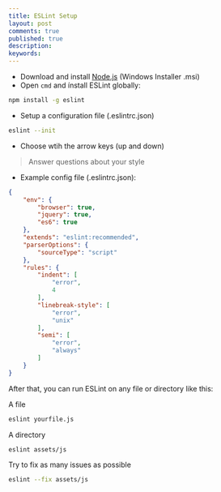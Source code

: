```yaml
---
title: ESLint Setup
layout: post
comments: true
published: true
description: 
keywords: 
---
```


* Download and install [Node.js](https://nodejs.org/en/download/) (Windows Installer .msi)
* Open `cmd` and ínstall ESLint globally: 

```sh
npm install -g eslint
```

* Setup a configuration file (.eslintrc.json)

```sh
eslint --init
```

* Choose wtih the arrow keys (up and down)
> Answer questions about your style

* Example config file (.eslintrc.json):

```json
{
    "env": {
        "browser": true,
		"jquery": true,
        "es6": true
    },
    "extends": "eslint:recommended",
    "parserOptions": {
        "sourceType": "script"
    },
    "rules": {
        "indent": [
            "error",
            4
        ],
        "linebreak-style": [
            "error",
            "unix"
        ],
        "semi": [
            "error",
            "always"
        ]
    }
}
```

After that, you can run ESLint on any file or directory like this:

A file
```bash
eslint yourfile.js
```

A directory

```bash
eslint assets/js
```

Try to fix as many issues as possible

```bash
eslint --fix assets/js
```